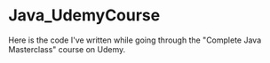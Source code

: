 # Java_UdemyCourse
Here is the code I've written while going through the "Complete Java Masterclass" course on Udemy.

